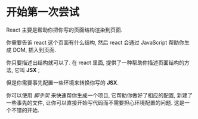 # 开始第一次尝试

React 主要是帮助你把你写的页面结构渲染到页面.

你需要告诉 react 这个页面有什么结构, 然后 react 会通过 JavaScript 帮助你生成 DOM, 插入到页面.

你只要描述出结构就可以了. 在 react 里面, 提供了一种帮助你描述页面结构的方法, 它叫 **JSX** ;

但是你需要事先配置一些环境来转换你写的 **JSX**.

你可以使用 _脚手架_ 来快速帮你生成一个项目, 它帮助你做好了相应的配置, 新建了一些事先的文件, 让你可以直接开始写代码而不需要担心环境配置的问题. 这是一个不错的开始.

